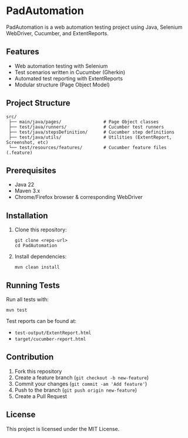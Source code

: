 # PadAutomation

PadAutomation is a web automation testing project using Java, Selenium WebDriver, Cucumber, and ExtentReports.

## Features
- Web automation testing with Selenium
- Test scenarios written in Cucumber (Gherkin)
- Automated test reporting with ExtentReports
- Modular structure (Page Object Model)

## Project Structure

```
src/
 ├── main/java/pages/                # Page Object classes
 ├── test/java/runners/              # Cucumber test runners
 ├── test/java/stepsDefinition/      # Cucumber step definitions
 ├── test/java/utils/                # Utilities (ExtentReport, Screenshot, etc)
 └── test/resources/features/        # Cucumber feature files (.feature)
```

## Prerequisites
- Java 22
- Maven 3.x
- Chrome/Firefox browser & corresponding WebDriver

## Installation

1. Clone this repository:
   ```
   git clone <repo-url>
   cd PadAutomation
   ```
2. Install dependencies:
   ```
   mvn clean install
   ```

## Running Tests

Run all tests with:
```
mvn test
```
Test reports can be found at:
- `test-output/ExtentReport.html`
- `target/cucumber-report.html`

## Contribution

1. Fork this repository
2. Create a feature branch (`git checkout -b new-feature`)
3. Commit your changes (`git commit -am 'Add feature'`)
4. Push to the branch (`git push origin new-feature`)
5. Create a Pull Request

## License

This project is licensed under the MIT License.

